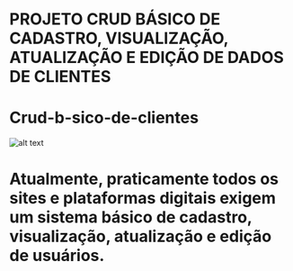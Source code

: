 # PROJETO CRUD BÁSICO DE CADASTRO, VISUALIZAÇÃO, ATUALIZAÇÃO E EDIÇÃO DE DADOS DE CLIENTES 
# Crud-b-sico-de-clientes
 
 ![alt text]( https://user-images.githubusercontent.com/64666399/179353063-0ddcf775-6bc8-4f8c-88ac-f93b04f9642d.png)
# Atualmente, praticamente todos os sites e plataformas digitais exigem um sistema básico de cadastro, visualização, atualização e edição de usuários. 
